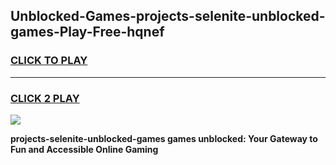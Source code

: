 
## Unblocked-Games-projects-selenite-unblocked-games-Play-Free-hqnef
<h3>
<a href="https://premium76.site?title=projects-selenite-unblocked-games&ref=10A">CLICK TO PLAY</a></h3>
<hr>

<h3>
<a href="https://premium76.site?title=projects-selenite-unblocked-games&ref=10A">CLICK 2 PLAY</a>
  
</h3>

<a href="https://premium76.site?title=projects-selenite-unblocked-games&ref=10A"><img src="https://clearcache.store/games.png"></a>


**projects-selenite-unblocked-games games unblocked: Your Gateway to Fun and Accessible Online Gaming**
